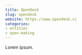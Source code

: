 ```yaml
---
title: OpenDesk
slug: opendesk
website: https://www.opendesk.cc
categories:
- entities
- open-making
---
```


Lorem ipsum.
